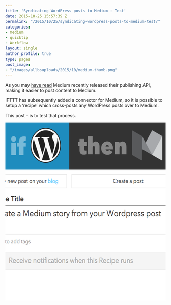 ```yaml
---
title: 'Syndicating WordPress posts to Medium : Test'
date: 2015-10-25 15:57:39 Z
permalink: "/2015/10/25/syndicating-wordpress-posts-to-medium-test/"
categories:
- medium
- quicktip
- Workflow
layout: single
author_profile: true
type: pages
post_image:
- "/images/allbsuploads/2015/10/medium-thumb.png"
---
```


As you may [have read](https://medium.com/the-story/taking-medium-to-the-next-level-cb7f223fad86#.tdrtg79q2) Medium recently released their publishing API, making it easier to post content to Medium.

IFTTT has subsequently added a connector for Medium, so it is possible to setup a ‘recipe’ which cross-posts any WordPress posts over to Medium.

This post &#8211; is to test that process.

<img style="display: block; margin-left: auto; margin-right: auto;" title="Screenshot 2015-10-25 15.56.42.png" src="/images/allbsuploads/2015/10/Screenshot-2015-10-25-15.56.42.png" alt="Screenshot 2015 10 25 15 56 42" width="580" height="560" border="0" />
